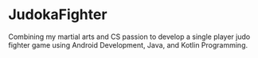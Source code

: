 # JudokaFighter
Combining my martial arts and CS passion to develop a single player judo fighter game using Android Development, Java, and Kotlin Programming.
